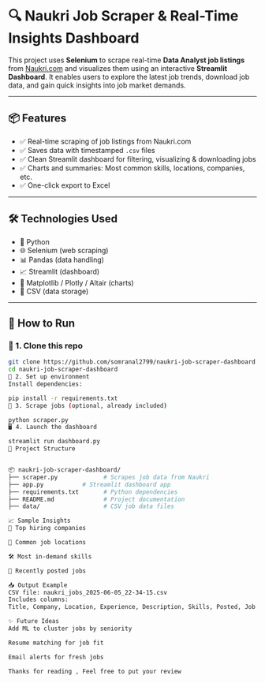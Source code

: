 # 🔍 Naukri Job Scraper & Real-Time Insights Dashboard

This project uses **Selenium** to scrape real-time **Data Analyst job listings** from [Naukri.com](https://naukri.com) and visualizes them using an interactive **Streamlit Dashboard**. It enables users to explore the latest job trends, download job data, and gain quick insights into job market demands.

---

## 📦 Features

- ✅ Real-time scraping of job listings from Naukri.com  
- ✅ Saves data with timestamped `.csv` files  
- ✅ Clean Streamlit dashboard for filtering, visualizing & downloading jobs  
- ✅ Charts and summaries: Most common skills, locations, companies, etc.  
- ✅ One-click export to Excel  

---



## 🛠️ Technologies Used

- 🐍 Python
- 🌐 Selenium (web scraping)
- 📊 Pandas (data handling)
- 📈 Streamlit (dashboard)
- 🧠 Matplotlib / Plotly / Altair (charts)
- 📁 CSV (data storage)

---

## 🚀 How to Run

### 🔧 1. Clone this repo
```bash
git clone https://github.com/somranal2799/naukri-job-scraper-dashboard.git
cd naukri-job-scraper-dashboard
🐍 2. Set up environment
Install dependencies:

pip install -r requirements.txt
🧹 3. Scrape jobs (optional, already included)

python scraper.py
🖥️ 4. Launch the dashboard

streamlit run dashboard.py
📂 Project Structure


📦 naukri-job-scraper-dashboard/
├── scraper.py             # Scrapes job data from Naukri
├── app.py           # Streamlit dashboard app
├── requirements.txt       # Python dependencies
├── README.md              # Project documentation
├── data/                  # CSV job data files

📈 Sample Insights
📌 Top hiring companies

📍 Common job locations

🛠️ Most in-demand skills

📅 Recently posted jobs

📥 Output Example
CSV file: naukri_jobs_2025-06-05_22-34-15.csv
Includes columns:
Title, Company, Location, Experience, Description, Skills, Posted, Job URL

✨ Future Ideas
Add ML to cluster jobs by seniority

Resume matching for job fit

Email alerts for fresh jobs

Thanks for reading , Feel free to put your review 
